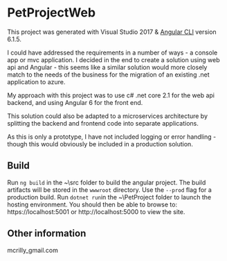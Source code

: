 # PetProjectWeb

This project was generated with Visual Studio 2017 & [Angular CLI](https://github.com/angular/angular-cli) version 6.1.5.

I could have addressed the requirements in a number of ways - a console app or mvc application. I decided in the end to create a solution using web api and Angular - this seems like a similar solution would more closely match to the needs of the business for the migration of an existing .net application to azure.

My approach with this project was to use c# .net core 2.1 for the web api backend, and using Angular 6 for the front end.

This solution could also be adapted to a microservices architecture by splitting the backend and frontend code into separate applications.

As this is only a prototype, I have not included logging or error handling - though this would obviously be included in a production solution.

## Build

Run `ng build` in the ~\src folder to build the angular project. The build artifacts will be stored in the `wwwroot` directory. Use the `--prod` flag for a production build.
Run `dotnet run`in the ~\PetProject folder to launch the hosting environment.
You should then be able to browse to: https://localhost:5001 or  http://localhost:5000 to view the site.


## Other information

mcrilly_gmail.com
